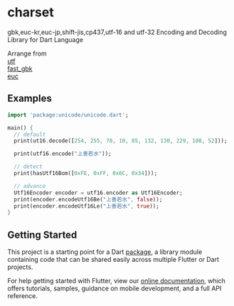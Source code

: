 # charset

gbk,euc-kr,euc-jp,shift-jis,cp437,utf-16 and utf-32 Encoding and Decoding Library for Dart Language

Arrange from <br />
[utf](https://github.com/dart-archive/utf)<br />
[fast_gbk](https://github.com/lixiangthinker/fast_gbk)<br />
[euc](https://github.com/dsh0416/euc-jp)

## Examples

```dart
import 'package:unicode/unicode.dart';

main() {
  // default
  print(ut16.decode([254, 255, 78, 10, 85, 132, 130, 229, 108, 52]));

  print(utf16.encode("上善若水"));

  // detect
  print(hasUtf16Bom([0xFE, 0xFF, 0x6C, 0x34]));

  // advance
  Utf16Encoder encoder = utf16.encoder as Utf16Encoder;
  print(encoder.encodeUtf16Be("上善若水", false));
  print(encoder.encodeUtf16Le("上善若水", true));
}
```

## Getting Started

This project is a starting point for a Dart
[package](https://flutter.dev/developing-packages/),
a library module containing code that can be shared easily across
multiple Flutter or Dart projects.

For help getting started with Flutter, view our 
[online documentation](https://flutter.dev/docs), which offers tutorials, 
samples, guidance on mobile development, and a full API reference.
